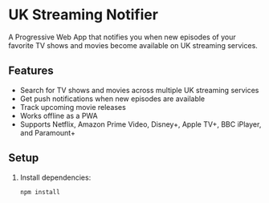 # UK Streaming Notifier

A Progressive Web App that notifies you when new episodes of your favorite TV shows and movies become available on UK streaming services.

## Features

- Search for TV shows and movies across multiple UK streaming services
- Get push notifications when new episodes are available
- Track upcoming movie releases
- Works offline as a PWA
- Supports Netflix, Amazon Prime Video, Disney+, Apple TV+, BBC iPlayer, and Paramount+

## Setup

1. Install dependencies:
   ```bash
   npm install
